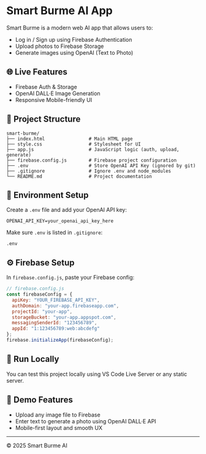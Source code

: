 # Smart Burme AI App

Smart Burme is a modern web AI app that allows users to:

* Log in / Sign up using Firebase Authentication
* Upload photos to Firebase Storage
* Generate images using OpenAI (Text to Photo)

## 🌐 Live Features

* Firebase Auth & Storage
* OpenAI DALL·E Image Generation
* Responsive Mobile-friendly UI

## 📁 Project Structure

```
smart-burme/
├── index.html                # Main HTML page
├── style.css                 # Stylesheet for UI
├── app.js                    # JavaScript logic (auth, upload, generate)
├── firebase.config.js        # Firebase project configuration
├── .env                      # Store OpenAI API Key (ignored by git)
├── .gitignore                # Ignore .env and node_modules
└── README.md                 # Project documentation
```

## 🔐 Environment Setup

Create a `.env` file and add your OpenAI API key:

```
OPENAI_API_KEY=your_openai_api_key_here
```

Make sure `.env` is listed in `.gitignore`:

```
.env
```

## ⚙️ Firebase Setup

In `firebase.config.js`, paste your Firebase config:

```js
// firebase.config.js
const firebaseConfig = {
  apiKey: "YOUR_FIREBASE_API_KEY",
  authDomain: "your-app.firebaseapp.com",
  projectId: "your-app",
  storageBucket: "your-app.appspot.com",
  messagingSenderId: "123456789",
  appId: "1:123456789:web:abcdefg"
};
firebase.initializeApp(firebaseConfig);
```

## 🚀 Run Locally

You can test this project locally using VS Code Live Server or any static server.

## 📸 Demo Features

* Upload any image file to Firebase
* Enter text to generate a photo using OpenAI DALL·E API
* Mobile-first layout and smooth UX

---

© 2025 Smart Burme AI
